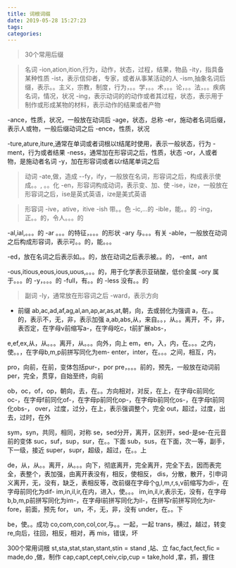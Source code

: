 ```yaml
---
title: 词根词缀
date: 2019-05-28 15:27:23
tags:
categories:
---
```

> 30个常用后缀

> 名词
-ion,ation,ition,行为，动作，状态，过程，结果，物品
-ity，指具备某种性质
-ist，表示信仰者，专家，或者从事某活动的人
-ism,抽象名词后缀，表示。。主义，宗教，制度，行为，。。学，。。术，。。论，。。法，。。疾病名词，情况，状况
-ing，表示动词的的动作或者其过程，状态，表示用于制作或形成某物的材料，表示动作的结果或者产物

-ance，性质，状况，一般放在动词后
-age，状态，总称
-er，施动者名词后缀，表示人或物，一般后缀动词之后
-ence，性质，状况

-ture,ature,iture,通常在单词或者词根以t结尾时使用，表示一般状态，行为
-ment，行为或者结果
-ness，通常加在形容词之后，性质，状态
-or，人或者物，是施动者名词
-y，加在形容词或者以r结尾单词之后

> 动词
-ate,做，造成
--fy，ify，一般放在名词，形容词之后，构成表示使成。。,  。。化
-en，形容词构成动词，表示变、加、使
-ise，ize，一般放在形容词之后，ise是英式英语，ize是美式英语

> 形容词
-ive，ative，itive
-ish 带。。色
-ic,...的
-ible，能。。的
-ing，正。。的，令人。。。的

-al,ial,。。。的
-ar 。。。的特征，。。。的形状
-ary 与。。。有关
-able，一般放在动词之后构成形容词，表示可。。的，能。。。

-ed，放在名词之后表示如。。的，放在动词之后表示被。。的，
-ent，ant

-ous,itious,eous,ious,uous,。。。的，用于化学表示亚硝酸，低价金属
-ory 属于。。。的
-y，。。。的
-full，有。。的
-less 没有。。的

> 副词
-ly，通常放在形容词之后
-ward，表示方向

* 前缀
ab,ac,ad,af,ag,al,an,ap,ar,as,at,朝，向，去或弱化为强调
a，在。。的，表示不，无，非，表示加强
a,ab,abs,从，来自。。，从。。离开，不，非，表否定，在字母v前缩写a-，在字母吃c，t前扩展abs-，

e,ef,ex,从，从。。。离开，从。。。向外，向上
em，en，入，内，在。。。之内，使。。，在字母b,m,p前拼写同化为em-
enter，inter，在。。。之间，相互，内，

pro，向前，在前，变体包括pur-，por
pre，。。。前的，预先，一般放在动词前
per，完全，贯穿，自始至终，向前

ob，oc，of，op，朝向，去，在。。方向相对，对反，在上，在字母c前同化oc-，在字母f前同化of-，在字母p前同化op-，在字母b前同化os-，在字母t前同化obs-，
over，过度，过分，在上，表示强调整个，完全
out，超过，过度，出去，过时，在外


sym，syn，共同，相同，对称
se，sed分开，离开，区别开，sed-是se-在元音前的变体
suc，suf，sup，sur，在。。下面
sub，sus，在下面，次一等，副手，下一级，接近
super，supr，超级，超过，在。。上

de，从，从。。离开，从。。。向下，彻底离开，完全离开，完全下去，因而表完全，表整个，表加强，由离开表没有，相反，使相反，
dis，分散，散开，引申词义离开，无，没有，缺乏，表相反等，改前缀在字母个g,l,m,r,s,v前缩写为di-，在字母前同化为dif-
im,in,il,ir,在内，进入，使。。。
im,in,il,ir,表示无，没有，在字母b,b,m,p前拼写同化为im-，在字母l前拼写同化为il-，在拼写r前拼写同化为ir-
fore，前面，预先
for，
un，不，无，非，没有
under，在。。下

be，使。。成功
co,com,con,col,cor,与。。一起，一起
trans，横过，越过，转变
re,向后，往回，相反，相对，再
mis，错误，坏

300个常用词根
st,sta,stat,stan,stant,stin = stand  ,站、立
fac,fact,fect,fic = made,do ,做，制作
cap,capt,cept,ceiv,cip,cup = take,hold ,拿，抓，握住
